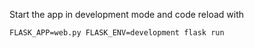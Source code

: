 Start the app in development mode and code reload with

    FLASK_APP=web.py FLASK_ENV=development flask run
